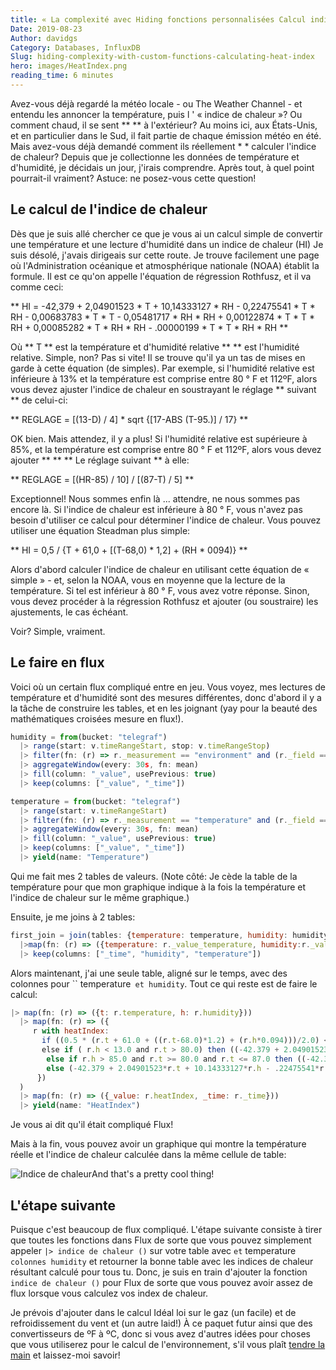 ```yaml
---
title: « La complexité avec Hiding fonctions personnalisées Calcul indice de chaleur »
Date: 2019-08-23
Author: davidgs
Category: Databases, InfluxDB
Slug: hiding-complexity-with-custom-functions-calculating-heat-index
hero: images/HeatIndex.png
reading_time: 6 minutes
---
```


Avez-vous déjà regardé la météo locale - ou The Weather Channel - et entendu les annoncer la température, puis l ' « indice de chaleur »? Ou comment chaud, il se sent ** ** à l'extérieur? Au moins ici, aux États-Unis, et en particulier dans le Sud, il fait partie de chaque émission météo en été. Mais avez-vous déjà demandé comment ils réellement * * calculer l'indice de chaleur? Depuis que je collectionne les données de température et d'humidité, je décidais un jour, j'irais comprendre. Après tout, à quel point pourrait-il vraiment? Astuce: ne posez-vous cette question!

## Le calcul de l'indice de chaleur

Dès que je suis allé chercher ce que je vous ai un calcul simple de convertir une température et une lecture d'humidité dans un indice de chaleur (HI) Je suis désolé, j'avais dirigeais sur cette route. Je trouve facilement une page où l'Administration océanique et atmosphérique nationale (NOAA) établit la formule. Il est ce qu'on appelle l'équation de régression Rothfusz, et il va comme ceci:

** HI = -42,379 + 2,04901523 * T + 10,14333127 * RH - 0,22475541 * T * RH - 0,00683783 * T * T - 0,05481717 * RH * RH + 0,00122874 * T * T * RH + 0,00085282 * T * RH * RH - .00000199 * T * T * RH * RH **

Où ** T ** est la température et d'humidité relative ** ** est l'humidité relative. Simple, non? Pas si vite! Il se trouve qu'il ya un tas de mises en garde à cette équation (de simples). Par exemple, si l'humidité relative est inférieure à 13% et la température est comprise entre 80 ° F et 112ºF, alors vous devez ajuster l'indice de chaleur en soustrayant le réglage ** suivant ** de celui-ci:

** REGLAGE = [(13-D) / 4] * sqrt {[17-ABS (T-95.)] / 17} **

OK bien. Mais attendez, il y a plus! Si l'humidité relative est supérieure à 85%, et la température est comprise entre 80 ° F et 112ºF, alors vous devez ajouter ** ** ** Le réglage suivant ** à elle:

** REGLAGE = [(HR-85) / 10] / [(87-T) / 5] **

Exceptionnel! Nous sommes enfin là ... attendre, ne nous sommes pas encore là. Si l'indice de chaleur est inférieure à 80 ° F, vous n'avez pas besoin d'utiliser ce calcul pour déterminer l'indice de chaleur. Vous pouvez utiliser une équation Steadman plus simple:

** HI = 0,5 / {T + 61,0 + [(T-68,0) * 1,2] + (RH * 0094)} **

Alors d'abord calculer l'indice de chaleur en utilisant cette équation de « simple » - et, selon la NOAA, vous en moyenne que la lecture de la température. Si tel est inférieur à 80 ° F, vous avez votre réponse. Sinon, vous devez procéder à la régression Rothfusz et ajouter (ou soustraire) les ajustements, le cas échéant.

Voir? Simple, vraiment.

## Le faire en flux

Voici où un certain flux compliqué entre en jeu. Vous voyez, mes lectures de température et d'humidité sont des mesures différentes, donc d'abord il y a la tâche de construire les tables, et en les joignant (yay pour la beauté des mathématiques croisées mesure en flux!).

```js
humidity = from(bucket: "telegraf")
  |> range(start: v.timeRangeStart, stop: v.timeRangeStop)
  |> filter(fn: (r) => r._measurement == "environment" and (r._field == "humidity"))
  |> aggregateWindow(every: 30s, fn: mean)
  |> fill(column: "_value", usePrevious: true)
  |> keep(columns: ["_value", "_time"])

temperature = from(bucket: "telegraf")
  |> range(start: v.timeRangeStart)
  |> filter(fn: (r) => r._measurement == "temperature" and (r._field == "temp_f"))
  |> aggregateWindow(every: 30s, fn: mean)
  |> fill(column: "_value", usePrevious: true)
  |> keep(columns: ["_value", "_time"])
  |> yield(name: "Temperature")
```

Qui me fait mes 2 tables de valeurs. (Note côté: Je cède la table de la température pour que mon graphique indique à la fois la température et l'indice de chaleur sur le même graphique.)

Ensuite, je me joins à 2 tables:

```js
first_join = join(tables: {temperature: temperature, humidity: humidity}, on: ["_time"])
  |>map(fn: (r) => ({temperature: r._value_temperature, humidity:r._value_humidity, _time: r._time}))
  |> keep(columns: ["_time", "humidity", "temperature"])
```

Alors maintenant, j'ai une seule table, aligné sur le temps, avec des colonnes pour `` temperature` et humidity`. Tout ce qui reste est de faire le calcul:

```js
|> map(fn: (r) => ({t: r.temperature, h: r.humidity}))
  |> map(fn: (r) => ({
     r with heatIndex:
       if ((0.5 * (r.t + 61.0 + ((r.t-68.0)*1.2) + (r.h*0.094)))/2.0) < 80.0 then (0.5 * (r.t + 61.0 + ((r.t - 68.0)*1.2) + (r.h*0.094)))
       else if ( r.h < 13.0 and r.t > 80.0) then ((-42.379 + 2.04901523*r.t + 10.14333127*r.h - .22475541*r.t*r.h - .00683783*r.t*r.h - .05481717*r.t*r.h + .00122874*r.t*r.t*r.h + .00085282*r.t*r.h*r.h - .00000199*r.t*r.t*r.h*r.h - (((13.0-r.h)/4.0)*math.sqrt(x: ((17.0-math.abs(x: (r.t-95.0))/17.0))))))
        else if r.h > 85.0 and r.t >= 80.0 and r.t <= 87.0 then ((-42.379 + 2.04901523*r.t + 10.14333127*r.h - .22475541*r.t*r.h - .00683783*r.t*r.h - .05481717*r.t*r.h + .00122874*r.t*r.t*r.h + .00085282*r.t*r.h*r.h - .00000199*r.t*r.t*r.h*r.h) + (( r.h-85.0 )/10.0) *((87.0-r.t)/5.0))
        else (-42.379 + 2.04901523*r.t + 10.14333127*r.h - .22475541*r.t*r.h - .00683783*r.t*r.h - .05481717*r.t*r.h + .00122874*r.t*r.t*r.h + .00085282*r.t*r.h*r.h - .00000199*r.t*r.t*r.h*r.h)
      })
  )
  |> map(fn: (r) => ({_value: r.heatIndex, _time: r._time}))
  |> yield(name: "HeatIndex")
```

Je vous ai dit qu'il était compliqué Flux!

Mais à la fin, vous pouvez avoir un graphique qui montre la température réelle et l'indice de chaleur calculée dans la même cellule de table:

![Indice de chaleur](/posts/category/programming/images/HeatIndex.png)And that's a pretty cool thing!

## L'étape suivante

Puisque c'est beaucoup de flux compliqué. L'étape suivante consiste à tirer que toutes les fonctions dans Flux de sorte que vous pouvez simplement appeler `|> indice de chaleur ()` sur votre table avec `et` temperature` colonnes humidity` et retourner la bonne table avec les indices de chaleur résultant calculé pour tous tu. Donc, je suis en train d'ajouter la fonction `indice de chaleur ()` pour Flux de sorte que vous pouvez avoir assez de flux lorsque vous calculez vos index de chaleur.

Je prévois d'ajouter dans le calcul Idéal loi sur le gaz (un facile) et de refroidissement du vent et (un autre laid!) À ce paquet futur ainsi que des convertisseurs de ºF à ºC, donc si vous avez d'autres idées pour choses que vous utiliserez pour le calcul de l'environnement, s'il vous plaît [tendre la main](https://twitter.com/intent/follow?screen_name=davidgsIoT) et laissez-moi savoir!

